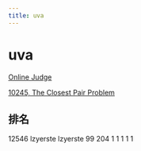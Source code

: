 ```yaml
---
title: uva
---
```


# uva

[Online Judge](https://onlinejudge.org/)

[10245, The Closest Pair Problem](uva/10245,%20The%20Closest%20Pair%20Problem.md)

## 排名

12546	lzyerste	lzyerste	99	204	1	1	1	1	1